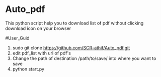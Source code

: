 # Auto_pdf
This python script help you to download list of pdf without clicking download icon on your browser

#User_Guid

1. sudo git clone https://github.com/SCR-athif/Auto_pdf.git
2. edit pdf_list with url of pdf's
3. Change the path of destination /path/to/save/ into where you want to save
4. python start.py
